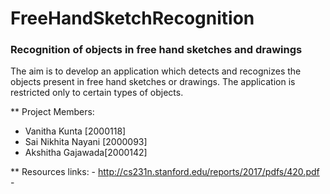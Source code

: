 # FreeHandSketchRecognition

### Recognition of objects in free hand sketches and drawings


The aim is to develop an application which detects and recognizes the objects present in free hand sketches or drawings.
The application is restricted only to certain types of objects.

** Project Members:
   - Vanitha Kunta [2000118]
   - Sai Nikhita Nayani [2000093]
   - Akshitha Gajawada[2000142]
   
** Resources links:
    - http://cs231n.stanford.edu/reports/2017/pdfs/420.pdf 
    - 